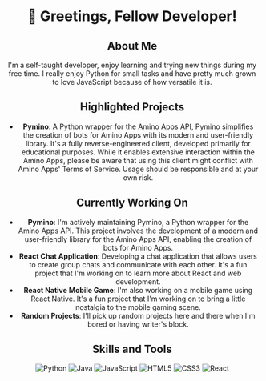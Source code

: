 <div align="center">

# 👋 Greetings, Fellow Developer!

## About Me

I'm a self-taught developer, enjoy learning and trying new things during my free time. I really enjoy Python for small tasks and have pretty much grown to love JavaScript because of how versatile it is.

## Highlighted Projects

- [**Pymino**](https://github.com/forevercynical/pymino): A Python wrapper for the Amino Apps API, Pymino simplifies the creation of bots for Amino Apps with its modern and user-friendly library. It's a fully reverse-engineered client, developed primarily for educational purposes. While it enables extensive interaction within the Amino Apps, please be aware that using this client might conflict with Amino Apps' Terms of Service. Usage should be responsible and at your own risk.

## Currently Working On

- **Pymino**: I'm actively maintaining Pymino, a Python wrapper for the Amino Apps API. This project involves the development of a modern and user-friendly library for the Amino Apps API, enabling the creation of bots for Amino Apps.
- **React Chat Application**: Developing a chat application that allows users to create group chats and communicate with each other. It's a fun project that I'm working on to learn more about React and web development.
- **React Native Mobile Game**: I'm also working on a mobile game using React Native. It's a fun project that I'm working on to bring a little nostalgia to the mobile gaming scene.
- **Random Projects**: I'll pick up random projects here and there when I'm bored or having writer's block.

## Skills and Tools

![Python](https://img.shields.io/badge/-Python-3776AB?style=for-the-badge&logo=Python&logoColor=white)
![Java](https://img.shields.io/badge/-Java-ED8B00?style=for-the-badge&logo=Java&logoColor=white)
![JavaScript](https://img.shields.io/badge/-JavaScript-F7DF1E?style=for-the-badge&logo=JavaScript&logoColor=black)
![HTML5](https://img.shields.io/badge/-HTML5-E34F26?style=for-the-badge&logo=HTML5&logoColor=white)
![CSS3](https://img.shields.io/badge/-CSS3-1572B6?style=for-the-badge&logo=CSS3&logoColor=white)
![React](https://img.shields.io/badge/-React-61DAFB?style=for-the-badge&logo=React&logoColor=black)

</div>
